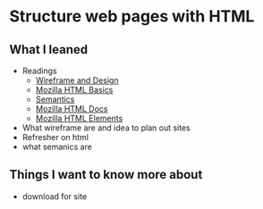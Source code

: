 # Structure web pages with HTML

## What I leaned
- Readings
  - [Wireframe and Design](https://careerfoundry.com/en/blog/ux-design/how-to-create-your-first-wireframe/)
  - [Mozilla HTML Basics](https://developer.mozilla.org/en-US/docs/Learn/Getting_started_with_the_web/HTML_basics)
  - [Semantics](https://developer.mozilla.org/en-US/docs/Glossary/Semantics)
  - [Mozilla HTML Docs](https://developer.mozilla.org/en-US/docs/Web/HTML)
  - [Mozilla HTML Elements](https://developer.mozilla.org/en-US/docs/Web/HTML/Element)
- What wireframe are and idea to plan out sites
- Refresher on html
- what semanics are

## Things I want to know more about
- download for site
